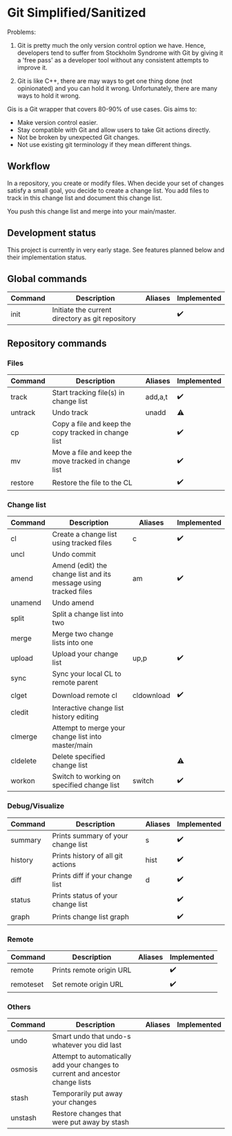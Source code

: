 # Git Simplified/Sanitized

Problems:

1. Git is pretty much the only version control option we have. Hence, developers tend to suffer from
Stockholm Syndrome with Git by giving it a 'free pass' as a developer tool without any consistent
attempts to improve it.

2. Git is like C++, there are may ways to get one thing done (not opinionated) and you can hold it
wrong. Unfortunately, there are many ways to hold it wrong.

Gis is a Git wrapper that covers 80-90% of use cases. Gis aims to:

- Make version control easier.
- Stay compatible with Git and allow users to take Git actions directly.
- Not be broken by unexpected Git changes.
- Not use existing git terminology if they mean different things.

## Workflow

In a repository, you create or modify files. When decide your set of changes satisfy a small goal,
you decide to create a change list. You add files to track in this change list and document this
change list.

You push this change list and merge into your main/master.

## Development status

This project is currently in very early stage. See features planned below and their implementation
status.

## Global commands

| Command     | Description | Aliases | Implemented |
| ----------- | ----------- | ------- | ----------- |
| init        | Initiate the current directory as git repository | | ✔️

## Repository commands

### Files

| Command     | Description | Aliases | Implemented |
| ----------- | ----------- | ------- | ----------- |
| track       | Start tracking file(s) in change list | add,a,t | ✔️
| untrack     | Undo track | unadd | ⚠️
| cp          | Copy a file and keep the copy tracked in change list | | ✔️
| mv          | Move a file and keep the move tracked in change list | | ✔️
| restore     | Restore the file to the CL | | ✔️

### Change list

| Command     | Description | Aliases | Implemented |
| ----------- | ----------- | ------- | ----------- |
| cl          | Create a change list using tracked files | c️ | ✔️
| uncl        | Undo commit |
| amend       | Amend (edit) the change list and its message using tracked files | am | ✔️
| unamend     | Undo amend |
| split       | Split a change list into two |
| merge       | Merge two change lists into one |
| upload      | Upload your change list | up,p | ✔️
| sync        | Sync your local CL to remote parent |
| clget       | Download remote cl | cldownload | ✔️
| cledit      | Interactive change list history editing |
| clmerge     | Attempt to merge your change list into master/main |
| cldelete    | Delete specified change list | ️| ⚠️
| workon      | Switch to working on specified change list | switch | ✔️

### Debug/Visualize

| Command     | Description | Aliases | Implemented |
| ----------- | ----------- | ------- | ----------- |
| summary     | Prints summary of your change list | s | ✔️
| history     | Prints history of all git actions | hist | ✔️
| diff        | Prints diff if your change list | d | ✔️
| status      | Prints status of your change list | | ✔️
| graph       | Prints change list graph | | ✔️

### Remote

| Command     | Description | Aliases | Implemented |
| ----------- | ----------- | ------- | ----------- |
| remote      | Prints remote origin URL | | ✔️
| remoteset   | Set remote origin URL | | ✔️

### Others

| Command     | Description | Aliases | Implemented |
| ----------- | ----------- | ------- | ----------- |
| undo        | Smart undo that undo-s whatever you did last |
| osmosis     | Attempt to automatically add your changes to current and ancestor change lists |
| stash       | Temporarily put away your changes |
| unstash     | Restore changes that were put away by stash |
